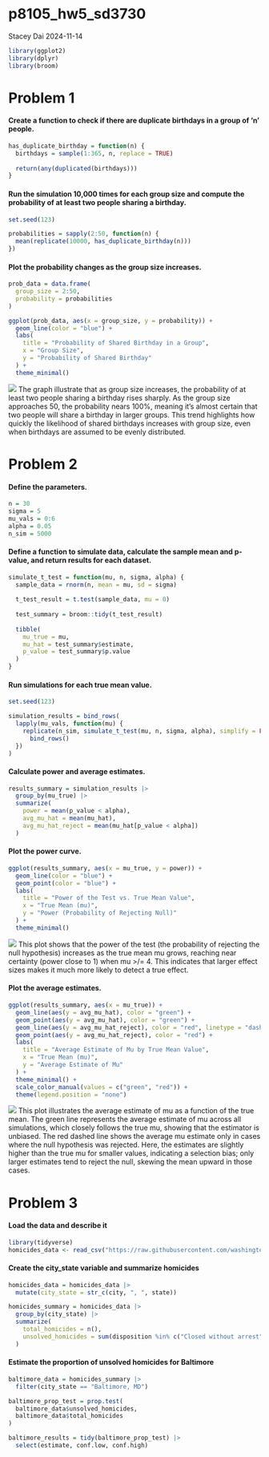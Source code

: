 p8105_hw5_sd3730
================
Stacey Dai
2024-11-14

``` r
library(ggplot2)
library(dplyr)
library(broom)
```

# Problem 1

#### Create a function to check if there are duplicate birthdays in a group of ‘n’ people.

``` r
has_duplicate_birthday = function(n) {
  birthdays = sample(1:365, n, replace = TRUE)
  
  return(any(duplicated(birthdays)))
}
```

#### Run the simulation 10,000 times for each group size and compute the probability of at least two people sharing a birthday.

``` r
set.seed(123)

probabilities = sapply(2:50, function(n) {
  mean(replicate(10000, has_duplicate_birthday(n)))
})
```

#### Plot the probability changes as the group size increases.

``` r
prob_data = data.frame(
  group_size = 2:50, 
  probability = probabilities
)

ggplot(prob_data, aes(x = group_size, y = probability)) +
  geom_line(color = "blue") +
  labs(
    title = "Probability of Shared Birthday in a Group",
    x = "Group Size",
    y = "Probability of Shared Birthday"
  ) +
  theme_minimal()
```

![](Homework-5_files/figure-gfm/bdayplot-1.png)<!-- --> The graph
illustrate that as group size increases, the probability of at least two
people sharing a birthday rises sharply. As the group size approaches
50, the probability nears 100%, meaning it’s almost certain that two
people will share a birthday in larger groups. This trend highlights how
quickly the likelihood of shared birthdays increases with group size,
even when birthdays are assumed to be evenly distributed.

# Problem 2

#### Define the parameters.

``` r
n = 30
sigma = 5
mu_vals = 0:6
alpha = 0.05
n_sim = 5000
```

#### Define a function to simulate data, calculate the sample mean and p-value, and return results for each dataset.

``` r
simulate_t_test = function(mu, n, sigma, alpha) {
  sample_data = rnorm(n, mean = mu, sd = sigma)
  
  t_test_result = t.test(sample_data, mu = 0)
  
  test_summary = broom::tidy(t_test_result)
  
  tibble(
    mu_true = mu,
    mu_hat = test_summary$estimate,
    p_value = test_summary$p.value
  )
}
```

#### Run simulations for each true mean value.

``` r
set.seed(123)

simulation_results = bind_rows(
  lapply(mu_vals, function(mu) {
    replicate(n_sim, simulate_t_test(mu, n, sigma, alpha), simplify = FALSE) |>
      bind_rows()
  })
)
```

#### Calculate power and average estimates.

``` r
results_summary = simulation_results |>
  group_by(mu_true) |>
  summarize(
    power = mean(p_value < alpha),
    avg_mu_hat = mean(mu_hat),
    avg_mu_hat_reject = mean(mu_hat[p_value < alpha])
  )
```

#### Plot the power curve.

``` r
ggplot(results_summary, aes(x = mu_true, y = power)) +
  geom_line(color = "blue") +
  geom_point(color = "blue") +
  labs(
    title = "Power of the Test vs. True Mean Value",
    x = "True Mean (mu)",
    y = "Power (Probability of Rejecting Null)"
  ) +
  theme_minimal()
```

![](Homework-5_files/figure-gfm/powerplot-1.png)<!-- --> This plot shows
that the power of the test (the probability of rejecting the null
hypothesis) increases as the true mean mu grows, reaching near certainty
(power close to 1) when mu \>/= 4. This indicates that larger effect
sizes makes it much more likely to detect a true effect.

#### Plot the average estimates.

``` r
ggplot(results_summary, aes(x = mu_true)) +
  geom_line(aes(y = avg_mu_hat), color = "green") +
  geom_point(aes(y = avg_mu_hat), color = "green") +
  geom_line(aes(y = avg_mu_hat_reject), color = "red", linetype = "dashed") +
  geom_point(aes(y = avg_mu_hat_reject), color = "red") +
  labs(
    title = "Average Estimate of Mu by True Mean Value",
    x = "True Mean (mu)",
    y = "Average Estimate of Mu"
  ) +
  theme_minimal() +
  scale_color_manual(values = c("green", "red")) +
  theme(legend.position = "none")
```

![](Homework-5_files/figure-gfm/averageplot-1.png)<!-- --> This plot
illustrates the average estimate of mu as a function of the true mean.
The green line represents the average estimate of mu across all
simulations, which closely follows the true mu, showing that the
estimator is unbiased. The red dashed line shows the average mu estimate
only in cases where the null hypothesis was rejected. Here, the
estimates are slightly higher than the true mu for smaller values,
indicating a selection bias; only larger estimates tend to reject the
null, skewing the mean upward in those cases.

# Problem 3

#### Load the data and describe it

``` r
library(tidyverse)
homicides_data <- read_csv("https://raw.githubusercontent.com/washingtonpost/data-homicides/master/homicide-data.csv")
```

#### Create the city_state variable and summarize homicides

``` r
homicides_data = homicides_data |>
  mutate(city_state = str_c(city, ", ", state))

homicides_summary = homicides_data |>
  group_by(city_state) |>
  summarize(
    total_homicides = n(),
    unsolved_homicides = sum(disposition %in% c("Closed without arrest", "Open/No arrest"))
  )
```

#### Estimate the proportion of unsolved homicides for Baltimore

``` r
baltimore_data = homicides_summary |>
  filter(city_state == "Baltimore, MD")

baltimore_prop_test = prop.test(
  baltimore_data$unsolved_homicides,
  baltimore_data$total_homicides
)

baltimore_results = tidy(baltimore_prop_test) |>
  select(estimate, conf.low, conf.high)
```
